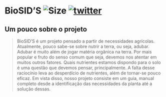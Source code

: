 # BioSID’S  ![Size](https://img.shields.io/github/repo-size/SRevolutionYT/BioSIDS)  [![twitter](https://img.shields.io/twitter/follow/SBioSID?style=social)](https://twitter.com/intent/follow?screen_name=SBioSID)
## Um pouco sobre o projeto

> BioSID’S é um projeto pensado a partir de necessidades agrícolas. Atualmente, pouco sabe-se sobre nutrir a terra, ou seja, adubar. Adubar é muito além de jogar matéria orgânica na terra. Por mais popular e fruto do senso comum que seja, devemos nos atentar em muitos outros fatores. Quais nutrientes estamos dispondo para o solo é uma questão que devemos pensar, principalmente. A falta desse raciocínio leva ao desperdício de nutrientes, além de tornar-se pouco eficaz. Em vista disso, nosso projeto consiste em um guia, manual completo desde a identificação das necessidades da planta até a solução dessas.

